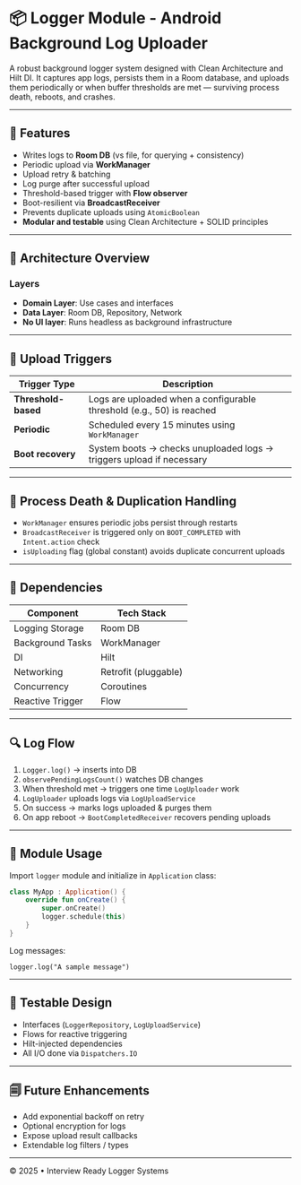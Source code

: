 # 📦 Logger Module - Android Background Log Uploader

A robust background logger system designed with Clean Architecture and Hilt DI. It captures app logs, persists them in a Room database, and uploads them periodically or when buffer thresholds are met — surviving process death, reboots, and crashes.

---

## 🚀 Features

- Writes logs to **Room DB** (vs file, for querying + consistency)
- Periodic upload via **WorkManager**
- Upload retry & batching
- Log purge after successful upload
- Threshold-based trigger with **Flow observer**
- Boot-resilient via **BroadcastReceiver**
- Prevents duplicate uploads using `AtomicBoolean`
- **Modular and testable** using Clean Architecture + SOLID principles

---

## 🧱 Architecture Overview

### Layers
- **Domain Layer**: Use cases and interfaces
- **Data Layer**: Room DB, Repository, Network
- **No UI layer**: Runs headless as background infrastructure

---

## 🔄 Upload Triggers

| Trigger Type        | Description                                                             |
|---------------------|-------------------------------------------------------------------------|
| **Threshold-based** | Logs are uploaded when a configurable threshold (e.g., 50) is reached   |
| **Periodic**        | Scheduled every 15 minutes using `WorkManager`                          |
| **Boot recovery**   | System boots → checks unuploaded logs → triggers upload if necessary    |

---

## 🧠 Process Death & Duplication Handling

- `WorkManager` ensures periodic jobs persist through restarts
- `BroadcastReceiver` is triggered only on `BOOT_COMPLETED` with `Intent.action` check
- `isUploading` flag (global constant) avoids duplicate concurrent uploads

---

## 📆 Dependencies

| Component          | Tech Stack           |
|-------------------|----------------------|
| Logging Storage   | Room DB              |
| Background Tasks  | WorkManager          |
| DI                | Hilt                 |
| Networking        | Retrofit (pluggable) |
| Concurrency       | Coroutines           |
| Reactive Trigger  | Flow                 |

---

## 🔍 Log Flow

1. `Logger.log()` → inserts into DB
2. `observePendingLogsCount()` watches DB changes
3. When threshold met → triggers one time `LogUploader` work
4. `LogUploader` uploads logs via `LogUploadService`
5. On success → marks logs uploaded & purges them
6. On app reboot → `BootCompletedReceiver` recovers pending uploads

---

## 📂 Module Usage

Import `logger` module and initialize in `Application` class:

```kotlin
class MyApp : Application() {
    override fun onCreate() {
        super.onCreate()
        logger.schedule(this)
    }
}
```

Log messages:

```
logger.log("A sample message")
```

---

## 🔪 Testable Design

- Interfaces (`LoggerRepository`, `LogUploadService`)
- Flows for reactive triggering
- Hilt-injected dependencies
- All I/O done via `Dispatchers.IO`

---

## 🗐 Future Enhancements

- Add exponential backoff on retry
- Optional encryption for logs
- Expose upload result callbacks
- Extendable log filters / types

---

© 2025 • Interview Ready Logger Systems
